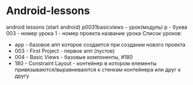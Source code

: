 # Android-lessons
android lessons (start android)
p0031basicviews - урок(модуль)
p - буква
003 - номер урока
1 - номер проекта
название урока
Список уроков:
- app - базовое апп которое создается при создании нового проекта
- 003 - First Project - первое апп (пустое)
- 004 - Basic Views - базовые компоненты, #180 
- 180 - Constraint Layout  - контейнер в котором елементы привязываются/выравниваются к стенкам контейнера или друг к другу
